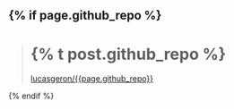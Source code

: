 {% if page.github_repo %}
--- 
> # {% t post.github_repo %}
> <a href="https://github.com/lucasgeron/{{ page.github_repo }}" target="_blank" class="fs-2 text-decoration-none text-link-sm" data-toc-skip>
> <i class="fa-brands fa-github"></i> lucasgeron/{{page.github_repo}}
> </a>

{% endif %}
